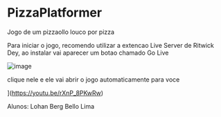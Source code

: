 # PizzaPlatformer
Jogo de um pizzaollo louco por pizza


Para iniciar o jogo, recomendo utilizar a extencao Live Server de Ritwick Dey, ao instalar vai aparecer um botao chamado Go Live

![image](https://github.com/user-attachments/assets/2bb02ed4-dfc4-4d17-ae08-4959f1af2706)

clique nele e ele vai abrir o jogo automaticamente para voce

](https://youtu.be/rXnP_8PKwRw)

Alunos: Lohan Berg Bello Lima



